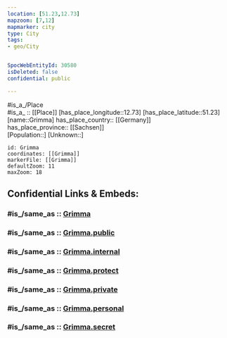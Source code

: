 ```yaml
---
location: [51.23,12.73] 
mapzoom: [7,12] 
mapmarker: city 
type: City
tags:
- geo/City


SpocWebEntityId: 30580
isDeleted: false
confidential: public

---
```

#is_a_/Place  
#is_a_ :: [[Place]] 
[has_place_longitude::12.73] 
[has_place_latitude::51.23] 
[name::Grimma] 
has_place_country:: [[Germany]]  
has_place_province:: [[Sachsen]]  
[Population::] 
[Unknown::] 


```leaflet
id: Grimma
coordinates: [[Grimma]] 
markerFile: [[Grimma]] 
defaultZoom: 11 
maxZoom: 18
```


## Confidential Links & Embeds: 

### #is_/same_as :: [Grimma](/_Standards/Earth/Continent/Europe/Europe~Central/Germany/Germany~East/Sachsen/counties~Sachsen/Leipzig/cities~Leipzig/Grimma.md) 

### #is_/same_as :: [Grimma.public](/_public/Earth/Continent/Europe/Europe~Central/Germany/Germany~East/Sachsen/counties~Sachsen/Leipzig/cities~Leipzig/Grimma.public.md) 

### #is_/same_as :: [Grimma.internal](/_internal/Earth/Continent/Europe/Europe~Central/Germany/Germany~East/Sachsen/counties~Sachsen/Leipzig/cities~Leipzig/Grimma.internal.md) 

### #is_/same_as :: [Grimma.protect](/_protect/Earth/Continent/Europe/Europe~Central/Germany/Germany~East/Sachsen/counties~Sachsen/Leipzig/cities~Leipzig/Grimma.protect.md) 

### #is_/same_as :: [Grimma.private](/_private/Earth/Continent/Europe/Europe~Central/Germany/Germany~East/Sachsen/counties~Sachsen/Leipzig/cities~Leipzig/Grimma.private.md) 

### #is_/same_as :: [Grimma.personal](/_personal/Earth/Continent/Europe/Europe~Central/Germany/Germany~East/Sachsen/counties~Sachsen/Leipzig/cities~Leipzig/Grimma.personal.md) 

### #is_/same_as :: [Grimma.secret](/_secret/Earth/Continent/Europe/Europe~Central/Germany/Germany~East/Sachsen/counties~Sachsen/Leipzig/cities~Leipzig/Grimma.secret.md)

